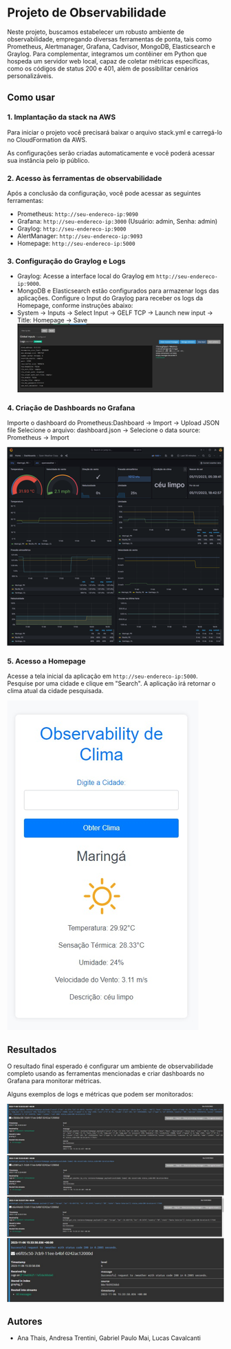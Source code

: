 # Projeto de Observabilidade

Neste projeto, buscamos estabelecer um robusto ambiente de observabilidade, empregando diversas ferramentas de ponta, tais como Prometheus, Alertmanager, Grafana, Cadvisor, MongoDB, Elasticsearch e Graylog. Para complementar, integramos um contêiner em Python que hospeda um servidor web local, capaz de coletar métricas específicas, como os códigos de status 200 e 401, além de possibilitar cenários personalizáveis.



## Como usar

### 1. Implantação da stack na AWS

Para iniciar o projeto você precisará baixar o arquivo stack.yml e carregá-lo no CloudFormation da AWS.

As configurações serão criadas automaticamente e você poderá acessar sua instância pelo ip público.


### 2. Acesso às ferramentas de observabilidade

Após a conclusão da configuração, você pode acessar as seguintes ferramentas:

- Prometheus: `http://seu-endereco-ip:9090`
- Grafana: `http://seu-endereco-ip:3000` (Usuário: admin, Senha: admin)
- Graylog: `http://seu-endereco-ip:9000`
- AlertManager: `http://seu-endereco-ip:9093`
- Homepage: `http://seu-endereco-ip:5000`

### 3. Configuração do Graylog e Logs

- Graylog: Acesse a interface local do Graylog em `http://seu-endereco-ip:9000`.
- MongoDB e Elasticsearch estão configurados para armazenar logs das aplicações.
Configure o Input do Graylog para receber os logs da Homepage, conforme instruções abaixo:
- System -> Inputs -> Select Input -> GELF TCP -> Launch new input -> Title: Homepage -> Save
 ![GRAYLOG](image\graylog.jpg)

### 4. Criação de Dashboards no Grafana

Importe o dashboard do Prometheus:Dashboard -> Import -> Upload JSON file
Selecione o arquivo: dashboard.json -> Selecione o data source: Prometheus -> Import

![Logo do Meu Projeto](image\screencapture-34-232-72-239-3000-d-a2ac5d88-47c5-48f2-a13d-a944c7f4e32e-open-weather-copy-2023-11-05-18_07_06.png)

### 5. Acesso a Homepage

Acesse a tela inicial da aplicação em `http://seu-endereco-ip:5000`.
Pesquise por uma cidade e clique em "Search". A aplicação irá retornar o clima atual da cidade pesquisada.

![Homepage](image\homepage.jpg)



## Resultados

O resultado final esperado é configurar um ambiente de observabilidade completo usando as ferramentas mencionadas
e criar dashboards no Grafana para monitorar métricas.

Alguns exemplos de logs e métricas que podem ser monitorados:

![logs](image\log1.jpg)
![logs](image\log2.jpg)
![logs](image\log3.jpg)
![logs](image\log4.jpg)



## Autores

- Ana Thais, Andresa Trentini, Gabriel Paulo Mai, Lucas Cavalcanti




